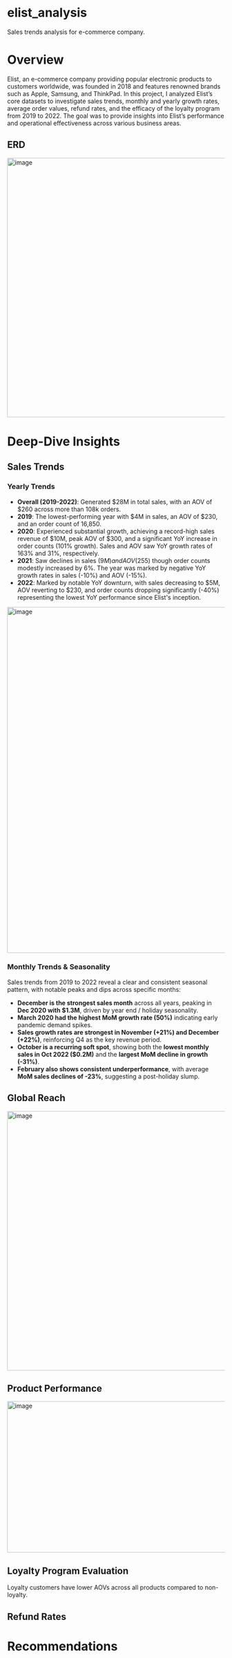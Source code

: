 # elist_analysis
Sales trends analysis for e-commerce company.

# Overview
Elist, an e-commerce company providing popular electronic products to customers worldwide, was founded in 2018 and features renowned brands such as Apple, Samsung, and ThinkPad. In this project, I analyzed Elist’s core datasets to investigate sales trends, monthly and yearly growth rates, average order values, refund rates, and the efficacy of the loyalty program from 2019 to 2022. The goal was to provide insights into Elist’s performance and operational effectiveness across various business areas.

## ERD 
  <img width="600" alt="image" src="https://github.com/user-attachments/assets/1196891e-c976-4727-9049-0b53305cacbf"> 

# Deep-Dive Insights
## Sales Trends
### Yearly Trends
- **Overall (2019-2022)**: Generated $28M in total sales, with an AOV of $260 across more than 108k orders.
- **2019**: The lowest-performing year with $4M in sales, an AOV of $230, and an order count of 16,850.
- **2020**: Experienced substantial growth, achieving a record-high sales revenue of $10M, peak AOV of $300, and a significant YoY increase in order counts (101% growth). Sales and AOV saw YoY growth rates of 163% and 31%, respectively.
- **2021**: Saw declines in sales ($9M) and AOV ($255) though order counts modestly increased by 6%. The year was marked by negative YoY growth rates in sales (-10%) and AOV (-15%).
- **2022**: Marked by notable YoY downturn, with sales decreasing to $5M, AOV reverting to $230, and order counts dropping significantly (-40%) representing the lowest YoY performance since Elist's inception.

<img width="800" alt="image" src="https://github.com/user-attachments/assets/483bb3e3-44e9-4f08-9b0e-4be9ba7fe41a"> 

### Monthly Trends & Seasonality
Sales trends from 2019 to 2022 reveal a clear and consistent seasonal pattern, with notable peaks and dips across specific months:
- **December is the strongest sales month** across all years, peaking in **Dec 2020 with $1.3M**, driven by year end / holiday seasonality.
- **March 2020 had the highest MoM growth rate (50%)** indicating early pandemic demand spikes.
- **Sales growth rates are strongest in November (+21%) and December (+22%)**, reinforcing Q4 as the key revenue period.
- **October is a recurring soft spot**, showing both the **lowest monthly sales in Oct 2022 ($0.2M)** and the **largest MoM decline in growth (-31%)**.
- **February also shows consistent underperformance**, with average **MoM sales declines of -23%**, suggesting a post-holiday slump.

## Global Reach
<img width="600" alt="image" src="https://github.com/user-attachments/assets/77d8b359-877b-4779-af38-657dac2d60bc"> 

## Product Performance
<img width="900" height = "350" alt="image" src="https://github.com/user-attachments/assets/ed7dddb8-c277-4828-aa21-4e56d8887b81"> 

## Loyalty Program Evaluation
Loyalty customers have lower AOVs across all products compared to non-loyalty.

## Refund Rates

# Recommendations

